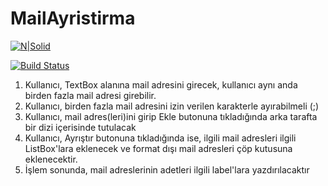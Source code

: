 # MailAyristirma
[![N|Solid](https://cldup.com/dTxpPi9lDf.thumb.png)](https://pbs.twimg.com/profile_images/794178207708758016/QRRFL0vi_400x400.jpg)

[![Build Status](https://travis-ci.org/joemccann/dillinger.svg?branch=master)](https://travis-ci.org/joemccann/dillinger)

1) Kullanıcı, TextBox alanına mail adresini girecek, kullanıcı aynı anda birden fazla mail adresi girebilir.
2) Kullanıcı, birden fazla mail adresini izin verilen karakterle ayırabilmeli (;)
3) Kullanıcı, mail adres(leri)ini girip Ekle butonuna tıkladığında arka tarafta bir dizi içerisinde tutulacak
4) Kullanıcı, Ayrıştır butonuna tıkladığında ise, ilgili mail adresleri ilgili ListBox'lara eklenecek ve format dışı mail adresleri çöp kutusuna eklenecektir.
5) İşlem sonunda, mail adreslerinin adetleri ilgili label'lara yazdırılacaktır
